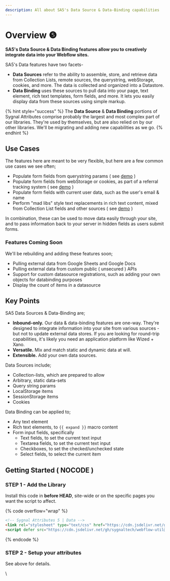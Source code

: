```yaml
---
description: All about SA5's Data Source & Data-Binding capabilities
---
```


# Overview ❺

**SA5's Data Source & Data Binding features allow you to creatively integrate data into your Webflow sites.**&#x20;

SA5's Data features have two facets-&#x20;

* **Data Sources** refer to the ability to assemble, store, and retrieve data from Collection Lists, remote sources, the querystring, webStorage, cookies, and more. The data is collected and organized into a Datastore.&#x20;
* **Data Binding** uses these sources to pull data into your page, text element, rich text templates, form fields, and more. It lets you easily display data from these sources using simple markup.&#x20;

{% hint style="success" %}
The **Data Source** & **Data Binding** portions of Sygnal Attributes comprise probably the largest and most complex part of our libraries. They're used by themselves, but are also relied on by our other libraries. We'll be migrating and adding new capabilities as we go.  &#x20;
{% endhint %}

## Use Cases

The features here are meant to be very flexible, but here are a few common use cases we see often;&#x20;

* Populate form fields from querystring params ( see [demo](https://data-binding.webflow.io/query?code=ID6079\&name=Trial+User+1\&color=blue\&accept=true) )
* Populate form fields from webStorage or cookies, as part of a referral tracking system ( see [demo](https://data-binding.webflow.io/webstorage) )
* Populate form fields with current user data, such as the user's email & name
* Perform "mad libs" style text replacements in rich text content, mixed from Collection List fields and other sources ( see [demo](https://data-binding.webflow.io/cms) )&#x20;

In combination, these can be used to move data easily through your site, and to pass information back to your server in hidden fields as users submit forms.&#x20;

### Features Coming Soon

We'll be rebuilding and adding these features soon;&#x20;

* Pulling external data from Google Sheets and Google Docs
* Pulling external data from custom public ( unsecured ) APIs&#x20;
* Support for custom datasource registrations, such as adding your own objects for databinding purposes&#x20;
* Display the count of items in a datasource

## Key Points

SA5 Data Sources & Data-Binding are;&#x20;

* **Inbound-only.** Our data & data-binding features are one-way. They're designed to integrate information into your site from various sources - but not to update external data stores. If you are looking for round-trip capabilities, it's likely you need an application platform like Wized + Xano.&#x20;
* **Versatile.** Mix and match static and dynamic data at will.&#x20;
* **Extensible.** Add your own data sources.&#x20;

Data Sources include;

* Collection-lists, which are prepared to allow&#x20;
* Arbitrary, static data-sets
* Query string params
* LocalStorage items
* SessionStorage items
* Cookies

Data Binding can be applied to;

* Any text element&#x20;
* Rich text elements, to `{{ expand }}` macro content&#x20;
* Form input fields, specifically
  * Text fields, to set the current text input
  * Textarea fields, to set the current text input
  * Checkboxes, to set the checked/unchecked state
  * Select fields, to select the current item&#x20;





## Getting Started ( NOCODE ) <a href="#getting-started-nocode" id="getting-started-nocode"></a>

### STEP 1 - Add the Library <a href="#step-1---add-the-library" id="step-1---add-the-library"></a>

Install this code in **before HEAD**, site-wide or on the specific pages you want the script to affect.

{% code overflow="wrap" %}
```html
<!-- Sygnal Attributes 5 | Data --> 
<link rel="stylesheet" type="text/css" href="https://cdn.jsdelivr.net/gh/sygnaltech/webflow-util@5.2.23/dist/css/webflow-data.css">
<script defer src="https://cdn.jsdelivr.net/gh/sygnaltech/webflow-util@5.2.23/dist/nocode/webflow-data.js"></script> 
```
{% endcode %}

### STEP 2 - Setup your attributes <a href="#step-2---setup-your-zap-and-link-your-webflow-form" id="step-2---setup-your-zap-and-link-your-webflow-form"></a>

See above for details.&#x20;

\
